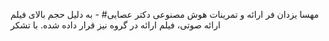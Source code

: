 مهسا یزدان فر ارائه و تمرینات هوش مصنوعی دکتر عصایی# -
به دلیل حجم بالای فیلم ارائه صوتی، فیلم ارائه در گروه نیز قرار داده شده. با تشکر
